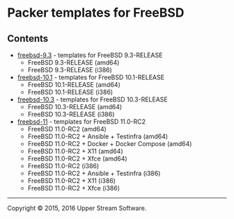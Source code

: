 # Packer templates for FreeBSD

## Contents

* [freebsd-9.3](freebsd-9.3/README.mdown) - templates for FreeBSD 9.3-RELEASE
	* FreeBSD 9.3-RELEASE (amd64)
	* FreeBSD 9.3-RELEASE (i386)
* [freebsd-10.1](freebsd-10.1/README.mdown) - templates for FreeBSD 10.1-RELEASE
	* FreeBSD 10.1-RELEASE (amd64)
	* FreeBSD 10.1-RELEASE (i386)
* [freebsd-10.3](freebsd-10.3/README.mdown) - templates for FreeBSD 10.3-RELEASE
	* FreeBSD 10.3-RELEASE (amd64)
	* FreeBSD 10.3-RELEASE (i386)
* [freebsd-11](freebsd-11/README.mdown) - templates for FreeBSD 11.0-RC2
	* FreeBSD 11.0-RC2 (amd64)
	* FreeBSD 11.0-RC2 + Ansible + Testinfra (amd64)
	* FreeBSD 11.0-RC2 + Docker + Docker Compose (amd64)
	* FreeBSD 11.0-RC2 + X11 (amd64)
	* FreeBSD 11.0-RC2 + Xfce (amd64)
	* FreeBSD 11.0-RC2 (i386)
	* FreeBSD 11.0-RC2 + Ansible + Testinfra (i386)
	* FreeBSD 11.0-RC2 + X11 (i386)
	* FreeBSD 11.0-RC2 + Xfce (i386)

- - -

Copyright &copy; 2015, 2016 Upper Stream Software.
